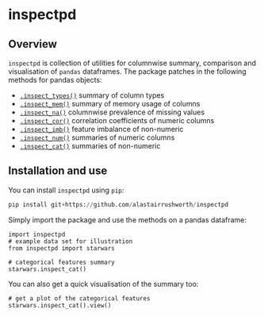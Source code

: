 
# inspectpd

## Overview

`inspectpd` is collection of utilities for columnwise summary,
comparison and visualisation of `pandas` dataframes. The package patches
in the following methods for pandas objects:

  - [`.inspect_types()`](#column-types) summary of column types
  - [`.inspect_mem()`](#memory-usage) summary of memory usage of columns
  - [`.inspect_na()`](#missing-values) columnwise prevalence of missing
    values
  - [`.inspect_cor()`](#correlation) correlation coefficients of numeric
    columns
  - [`.inspect_imb()`](#feature-imbalance) feature imbalance of
    non-numeric
  - [`.inspect_num()`](#numeric-summaries) summaries of numeric columns
  - [`.inspect_cat()`](#categorical-levels) summaries of non-numeric

## Installation and use

You can install `inspectpd` using `pip`:

```python
pip install git+https://github.com/alastairrushworth/inspectpd
```

Simply import the package and use the methods on a pandas dataframe:

```
import inspectpd
# example data set for illustration
from inspectpd import starwars

# categorical features summary
starwars.inspect_cat()
```

You can also get a quick visualisation of the summary too:

```
# get a plot of the categorical features
starwars.inspect_cat().view()
```
